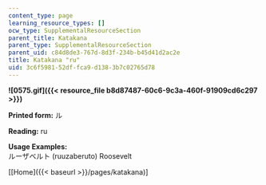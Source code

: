 ```yaml
---
content_type: page
learning_resource_types: []
ocw_type: SupplementalResourceSection
parent_title: Katakana
parent_type: SupplementalResourceSection
parent_uid: c84d8de3-767d-8d3f-234b-b45d41d2ac2e
title: Katakana "ru"
uid: 3c6f5981-52df-fca9-d138-3b7c02765d78
---
```


**![0575.gif]({{< resource_file b8d87487-60c6-9c3a-460f-91909cd6c297 >}})**

**Printed form:** ル

**Reading:** ru

**Usage Examples:**  
ルーザベルト (ruuzaberuto) Roosevelt

\[[Home]({{< baseurl >}}/pages/katakana)\]
